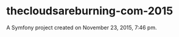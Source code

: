 thecloudsareburning-com-2015
============================

A Symfony project created on November 23, 2015, 7:46 pm.

